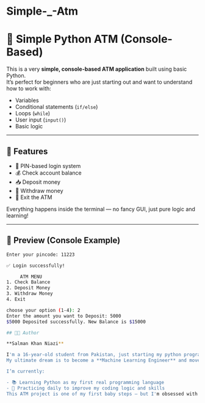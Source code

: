 # Simple-_-Atm
# 🏧 Simple Python ATM (Console-Based)

This is a very **simple, console-based ATM application** built using basic Python.  
It’s perfect for beginners who are just starting out and want to understand how to work with:

- Variables
- Conditional statements (`if/else`)
- Loops (`while`)
- User input (`input()`)
- Basic logic

---

## 🚀 Features

- 🔐 PIN-based login system
- 💰 Check account balance
- 📥 Deposit money
- 💸 Withdraw money
- 🚪 Exit the ATM

Everything happens inside the terminal — no fancy GUI, just pure logic and learning!

---

## 📸 Preview (Console Example)

```bash
Enter your pincode: 11223

✅ Login successfully!

     ATM MENU     
1. Check Balance
2. Deposit Money
3. Withdraw Money
4. Exit

choose your option (1-4): 2
Enter the amount you want to Deposit: 5000
$5000 Deposited successfully. New Balance is $15000

## 👨‍💻 Author

**Salman Khan Niazi**

I'm a 16-year-old student from Pakistan, just starting my python programming journey.  
My ultimate dream is to become a **Machine Learning Engineer** and move to the **USA** to build a new, passionate life in tech.

I’m currently:

- 📚 Learning Python as my first real programming language
- 💪 Practicing daily to improve my coding logic and skills
This ATM project is one of my first baby steps — but I'm obsessed with learning and pushing forward every single day.
